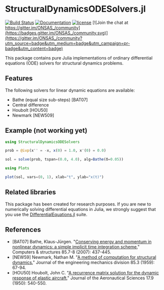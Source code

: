 # StructuralDynamicsODESolvers.jl

[![Build Status](https://github.com/ONSAS/StructuralDynamicsODESolvers.jl/workflows/CI/badge.svg)](https://github.com/ONSAS/StructuralDynamicsODESolvers.jl/actions?query=workflow%3ACI)
[![Documentation](https://img.shields.io/badge/docs-latest-blue.svg)](https://onsas.github.io/StructuralDynamicsODESolvers.jl/dev/)
[![license](https://img.shields.io/github/license/mashape/apistatus.svg?maxAge=2592000)](https://github.com/ONSAS/StructuralDynamicsODESolvers.jl/blob/master/LICENSE)
[![Join the chat at https://gitter.im/ONSAS_/community](https://badges.gitter.im/ONSAS_/community.svg)](https://gitter.im/ONSAS_/community?utm_source=badge&utm_medium=badge&utm_campaign=pr-badge&utm_content=badge)


This package contains pure Julia implementations of ordinary differential equations (ODE) solvers for
structural dynamics problems.

## Features

The following solvers for linear dynamic equations are available:

- Bathe (equal size sub-steps) [BAT07]
- Central difference
- Houbolt [HOU50] 
- Newmark [NEW509]

## Example (not working yet)

```julia
using StructuralDynamicsODESolvers

prob = @ivp(x'' = -x, x(0) = 1.0, x'(0) = 0.0)

sol = solve(prob, tspan=(0.0, 4.0), alg=Bathe(δ=0.05))

using Plots

plot(sol, vars=(0, 1), xlab="t", ylab="x(t)")
```

## Related libraries

This package has been created for research purposes. If you are new to numerically solving differential equations in Julia, we strongly suggest that you use the [DifferentialEquations.jl](https://diffeq.sciml.ai/dev/) suite. 

## References


- [BAT07] Bathe, Klaus-Jürgen. "[Conserving energy and momentum in nonlinear dynamics: a simple implicit time integration scheme.](https://www.sciencedirect.com/science/article/abs/pii/S0045794906003099)" Computers & structures 85.7-8 (2007): 437-445.
- [NEW59] Newmark, Nathan M. "[A method of computation for structural dynamics.](https://cedb.asce.org/CEDBsearch/record.jsp?dockey=0011858)" Journal of the engineering mechanics division 85.3 (1959): 67-94.
- [HOU50] Houbolt, John C. "[A recurrence matrix solution for the dynamic response of elastic aircraft.](https://arc.aiaa.org/doi/10.2514/8.1722)" Journal of the Aeronautical Sciences 17.9 (1950): 540-550.
